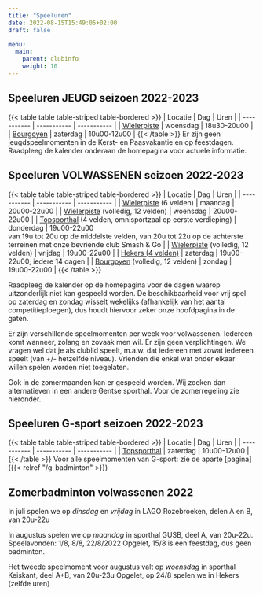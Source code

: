 ```yaml
---
title: "Speeluren"
date: 2022-08-15T15:49:05+02:00
draft: false

menu:
  main:
    parent: clubinfo
    weight: 10
---
```


## Speeluren JEUGD seizoen 2022-2023
{{< table table table-striped table-bordered >}}
| Locatie      | Dag | Uren | 
| ----------- | ----------- | ----------- |
| [Wielerpiste](https://stad.gent/sport2/waar-kan-ik-sporten/wielercentrum-eddy-merckx) | woensdag | 18u30-20u00 | 
| [Bourgoyen](https://stad.gent/sport2/waar-kan-ik-sporten/sporthal-bourgoyen)    | zaterdag        | 10u00-12u00 | 
{{< /table >}}
Er zijn geen jeugdspeelmomenten in de Kerst- en Paasvakantie en op feestdagen. Raadpleeg de kalender onderaan de homepagina voor actuele informatie. 

## Speeluren VOLWASSENEN seizoen 2022-2023
{{< table table table-striped table-bordered >}}
| Locatie      | Dag | Uren | 
| ----------- | ----------- | ----------- |
| [Wielerpiste](https://stad.gent/sport2/waar-kan-ik-sporten/wielercentrum-eddy-merckx) (6 velden) | maandag | 20u00-22u00 | 
| [Wielerpiste](https://stad.gent/sport2/waar-kan-ik-sporten/wielercentrum-eddy-merckx) (volledig, 12 velden) | woensdag | 20u00-22u00 | 
| [Topsporthal](https://stad.gent/sport2/waar-kan-ik-sporten/topsporthal) (4 velden, omnisportzaal op eerste verdieping) | donderdag | 19u00-22u00 <br>van 19u tot 20u op de middelste velden, van 20u tot 22u op de achterste terreinen met onze bevriende club Smash & Go | 
| [Wielerpiste](https://stad.gent/sport2/waar-kan-ik-sporten/wielercentrum-eddy-merckx) (volledig, 12 velden) | vrijdag | 19u00-22u00 | 
| [Hekers (4 velden)](https://stad.gent/sport2/waar-kan-ik-sporten/sporthal-hekers)   | zaterdag        | 19u00-22u00, iedere 14 dagen | 
| [Bourgoyen](https://stad.gent/sport2/waar-kan-ik-sporten/sporthal-bourgoyen)  (volledig, 12 velden) | zondag | 19u00-22u00 | 
{{< /table >}}

Raadpleeg de kalender op de homepagina voor de dagen waarop uitzonderlijk niet kan gespeeld worden.
De beschikbaarheid voor vrij spel op zaterdag en zondag wisselt wekelijks (afhankelijk van het aantal competitieploegen), dus houdt hiervoor zeker onze hoofdpagina in de gaten. 

Er zijn verschillende speelmomenten per week voor volwassenen. Iedereen komt wanneer, zolang en zovaak men wil. Er zijn geen verplichtingen. We vragen wel dat je als clublid speelt, m.a.w. dat iedereen met zowat iedereen speelt (van +/- hetzelfde niveau). Vrienden die enkel wat onder elkaar willen spelen worden niet toegelaten.

Ook in de zomermaanden kan er gespeeld worden. Wij zoeken dan alternatieven in een andere Gentse sporthal. Voor de zomerregeling zie hieronder.

## Speeluren G-sport seizoen 2022-2023
{{< table table table-striped table-bordered >}}
| Locatie      | Dag | Uren | 
| ----------- | ----------- | ----------- |
| [Topsporthal](https://stad.gent/sport2/waar-kan-ik-sporten/topsporthal) | zaterdag | 10u00-12u00 | 
{{< /table >}}
Voor alle speelmomenten van G-sport: zie de aparte [pagina]({{< relref "/g-badminton" >}})

## Zomerbadminton volwassenen 2022
In juli spelen we op *dinsdag* en *vrijdag* in LAGO Rozebroeken, delen A en B, van 20u-22u

In augustus spelen we op *maandag* in sporthal GUSB, deel A, van 20u-22u.
Speelavonden: 1/8, 8/8, 22/8/2022
Opgelet, 15/8 is een feestdag, dus geen badminton.

Het tweede speelmoment voor augustus valt op *woensdag* in sporthal Keiskant, deel A+B, van 20u-23u
Opgelet, op 24/8 spelen we in Hekers (zelfde uren)